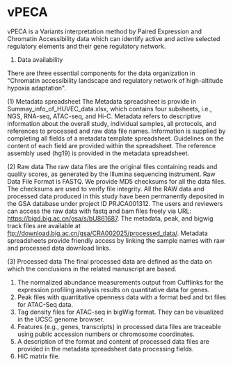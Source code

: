 # vPECA
vPECA is a Variants interpretation method by Paired Expression and Chromatin Accessibility data which can identify active and active selected regulatory elements and their gene regulatory network.


1. Data availability

There are three essential components for the data organization in "Chromatin accessibility landscape and regulatory network of high-altitude hypoxia adaptation".

(1) Metadata spreadsheet
The Metadata spreadsheet is provide in Summay_info_of_HUVEC_data.xlsx, which contains four subsheets, i.e., NGS, RNA-seq, ATAC-seq, and Hi-C. Metadata refers to descriptive information about the overall study, individual samples, all protocols, and references to processed and raw data file names. Information is supplied by completing all fields of a metadata template spreadsheet. Guidelines on the content of each field are provided within the spreadsheet. The reference assembly used (hg19) is provided in the metadata spreadsheet.

(2) Raw data
The raw data files are the original files containing reads and quality scores, as generated by the Illumina sequencing instrument. Raw Data File Format is FASTQ. We provide MD5 checksums for all the data files. The checksums are used to verify file integrity. All the RAW data and processed data produced in this study have been permanently deposited in the GSA database under project ID PRJCA001312. The users and reviewers can access the raw data with fastq and bam files freely via URL:  https://bigd.big.ac.cn/gsa/s/bU861687. 
The metadata, peak, and bigwig track files are available at 
ftp://download.big.ac.cn/gsa/CRA002025/processed_data/. 
Metadata spreadsheets provide friendly access by linking the sample names with raw and processed data download links.

(3) Processed data
The final processed data are defined as the data on which the conclusions in the related manuscript are based. 
1) The normalized abundance measurements output from Cufflinks for the expression profiling analysis results on quantitative data for genes. 
2) Peak files with quantitative openness data with a format bed and txt files for ATAC-Seq data. 
3) Tag density files for ATAC-seq in bigWig format. They can be visualized in the UCSC genome browser. 
4) Features (e.g., genes, transcripts) in processed data files are traceable using public accession numbers or chromosome coordinates. 
5) A description of the format and content of processed data files are provided in the metadata spreadsheet data processing fields. 
6) HiC matrix file.

